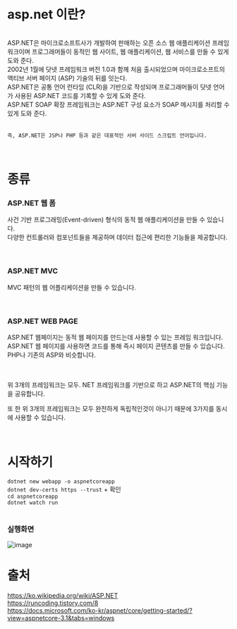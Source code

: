 
# asp.net 이란?

<br>
ASP.NET은 마이크로소프트사가 개발하여 판매하는 오픈 소스 웹 애플리케이션 프레임워크이며 프로그래머들이 동적인 웹 사이트, 웹 애플리케이션, 웹 서비스를 만들 수 있게 도와 준다. <br>
2002년 1월에 닷넷 프레임워크 버전 1.0과 함께 처음 출시되었으며 마이크로소프트의 액티브 서버 페이지 (ASP) 기술의 뒤를 잇는다. <br>
ASP.NET은 공통 언어 런타임 (CLR)을 기반으로 작성되며 프로그래머들이 닷넷 언어가 사용된 ASP.NET 코드를 기록할 수 있게 도와 준다. <br>
ASP.NET SOAP 확장 프레임워크는 ASP.NET 구성 요소가 SOAP 메시지를 처리할 수 있게 도와 준다. <br>

<br>

``즉, ASP.NET은 JSP나 PHP 등과 같은 대표적인 서버 사이드 스크립트 언어입니다.``

<br>

# 종류

### ASP.NET 웹 폼 <br>
사건 기반 프로그래밍(Event-driven) 형식의 동적 웹 애플리케이션을 만들 수 있습니다. <br>
다양한 컨트롤러와 컴포넌트들을 제공하며 데이터 접근에 편리한 기능들을 제공합니다. <br>
<br>
<br>

### ASP.NET MVC
MVC 패턴의 웹 어플리케이션을 만들 수 있습니다. <br>
<br>
<br>

### ASP.NET WEB PAGE
ASP.NET 웹페이지는 동적 웹 페이지를 만드는데 사용할 수 있는 프레임 워크입니다. <br>
ASP.NET 웹 페이지를 사용하면 코드를 통해 즉시 페이지 콘텐츠를 만들 수 있습니다. <br>
PHP나 기존의 ASP와 비슷합니다. <br>
<br>
<br>

위 3개의 프레임워크는 모두. NET 프레임워크를 기반으로 하고 ASP.NET의 핵심 기능을 공유합니다.<br>

또 한 위 3개의 프레임워크는 모두 완전하게 독립적인것이 아니기 때문에 3가지를 동시에 사용할 수 있습니다.<br>

<br>

# 시작하기
``` dotnet new webapp -o aspnetcoreapp ``` <br>
``` dotnet dev-certs https --trust ``` + 확인 <br>
``` cd aspnetcoreapp ``` <br>
``` dotnet watch run ``` <br>
<br>
### 실행화면
![image](https://user-images.githubusercontent.com/38147253/136129028-87a2e317-bb03-4770-ac25-572f51a3d9ad.png)



# 출처 

https://ko.wikipedia.org/wiki/ASP.NET <br>
https://runcoding.tistory.com/8 <br>
https://docs.microsoft.com/ko-kr/aspnet/core/getting-started/?view=aspnetcore-3.1&tabs=windows <br>
 
